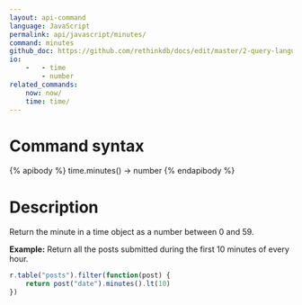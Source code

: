 ```yaml
---
layout: api-command 
language: JavaScript
permalink: api/javascript/minutes/
command: minutes 
github_doc: https://github.com/rethinkdb/docs/edit/master/2-query-language/api/javascript/dates-and-times/minutes.md
io:
    -   - time
        - number
related_commands:
    now: now/
    time: time/
---
```


# Command syntax #

{% apibody %}
time.minutes() &rarr; number
{% endapibody %}

# Description #

Return the minute in a time object as a number between 0 and 59.

__Example:__ Return all the posts submitted during the first 10 minutes of every hour.

```js
r.table("posts").filter(function(post) {
    return post("date").minutes().lt(10)
})
```


